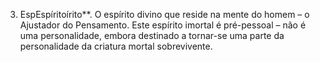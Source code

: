 ﻿3. EspEspíritoírito**. O espírito divino que reside na mente do homem – o Ajustador do Pensamento. Este espírito imortal é pré-pessoal – não é uma personalidade, embora destinado a tornar-se uma parte da personalidade da criatura mortal sobrevivente.